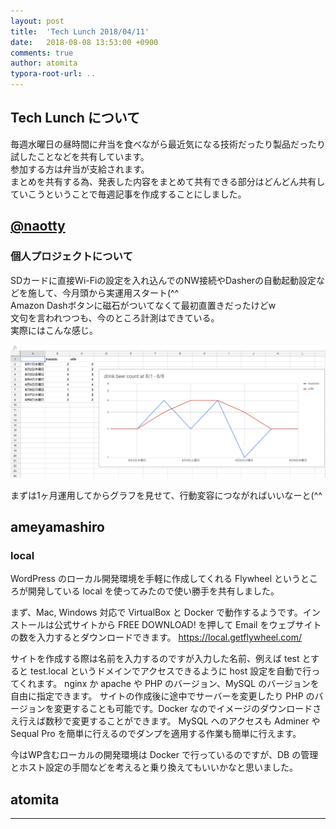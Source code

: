 ```yaml
---
layout: post
title:  'Tech Lunch 2018/04/11'
date:   2018-08-08 13:53:00 +0900
comments: true
author: atomita
typora-root-url: ..
---
```


## Tech Lunch について

毎週水曜日の昼時間に弁当を食べながら最近気になる技術だったり製品だったり試したことなどを共有しています。  
参加する方は弁当が支給されます。  
まとめを共有する為、発表した内容をまとめて共有できる部分はどんどん共有していこうということで毎週記事を作成することにしました。  

## [@naotty](https://github.com/naotty)
### 個人プロジェクトについて
SDカードに直接Wi-Fiの設定を入れ込んでのNW接続やDasherの自動起動設定などを施して、今月頭から実運用スタート(^^  
Amazon Dashボタンに磁石がついてなくて最初直置きだったけどw  
文句を言われつつも、今のところ計測はできている。  
実際にはこんな感じ。  

![06DBE641E2ADA9774BB8F384FCC54BCD.png](/images/2018/08/06DBE641E2ADA9774BB8F384FCC54BCD.png)

まずは1ヶ月運用してからグラフを見せて、行動変容につながればいいなーと(^^


## ameyamashiro

### local

WordPress のローカル開発環境を手軽に作成してくれる Flywheel というところが開発している local を使ってみたので使い勝手を共有しました。

まず、Mac, Windows 対応で VirtualBox と Docker で動作するようです。インストールは公式サイトから FREE DOWNLOAD! を押して Email をウェブサイトの数を入力するとダウンロードできます。
https://local.getflywheel.com/

サイトを作成する際は名前を入力するのですが入力した名前、例えば test とすると test.local というドメインでアクセスできるように host 設定を自動で行ってくれます。
nginx か apache や PHP のバージョン、MySQL のバージョンを自由に指定できます。
サイトの作成後に途中でサーバーを変更したり PHP のバージョンを変更することも可能です。Docker なのでイメージのダウンロードさえ行えば数秒で変更することができます。
MySQL へのアクセスも Adminer や Sequal Pro を簡単に行えるのでダンプを適用する作業も簡単に行えます。

今はWP含むローカルの開発環境は Docker で行っているのですが、DB の管理とホスト設定の手間などを考えると乗り換えてもいいかなと思いました。


## atomita




----
